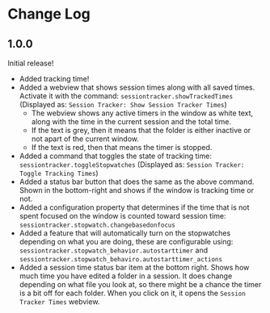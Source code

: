 # Change Log
## 1.0.0
Initial release!

- Added tracking time!
- Added a webview that shows session times along with all saved times. Activate it with the command: `sessiontracker.showTrackedTimes` (Displayed as: `Session Tracker: Show Session Tracker Times`)
    - The webview shows any active timers in the window as white text, along with the time in the current session and the total time.
    - If the text is grey, then it means that the folder is either inactive or not apart of the current window.
    - If the text is red, then that means the timer is stopped.
- Added a command that toggles the state of tracking time: `sessiontracker.toggleStopwatches`  (Displayed as: `Session Tracker: Toggle Tracking Times`)
- Added a status bar button that does the same as the above command. Shown in the bottom-right and shows if the window is tracking time or not.
- Added a configuration property that determines if the time that is not spent focused on the window is counted toward session time: `sessiontracker.stopwatch.changebasedonfocus`
- Added a feature that will automatically turn on the stopwatches depending on what you are doing, these are configurable using: `sessiontracker.stopwatch_behavior.autostarttimer` and `sessiontracker.stopwatch_behaviro.autostarttimer_actions`
- Added a session time status bar item at the bottom right. Shows how much time you have edited a folder in a session. It does change depending on what file you look at, so there might be a chance the timer is a bit off for each folder. When you click on it, it opens the `Session Tracker Times` webview.